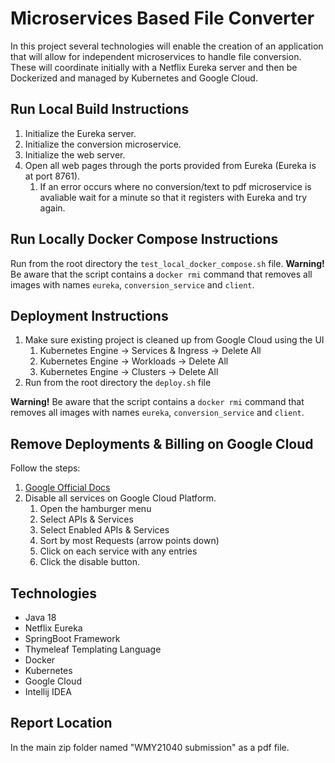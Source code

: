 # Microservices Based File Converter
In this project several technologies will enable the creation of an application that will allow for independent microservices to handle file conversion. These will coordinate initially with a Netflix Eureka server and then be Dockerized and managed by Kubernetes and Google Cloud.

## Run Local Build Instructions
1. Initialize the Eureka server.
2. Initialize the conversion microservice.
3. Initialize the web server. 
4. Open all web pages through the ports provided from Eureka (Eureka is at port 8761).
   1. If an error occurs where no conversion/text to pdf microservice is avaliable wait for a minute so that it registers with Eureka and try again.

## Run Locally Docker Compose Instructions
Run from the root directory the `test_local_docker_compose.sh` file.
**Warning!**
Be aware that the script contains a `docker rmi` command that removes all images with names `eureka`, `conversion_service` and `client`.

## Deployment Instructions
1. Make sure existing project is cleaned up from Google Cloud using the UI
   1. Kubernetes Engine -> Services & Ingress -> Delete All
   2. Kubernetes Engine -> Workloads -> Delete All
   3. Kubernetes Engine -> Clusters -> Delete All
2. Run from the root directory the `deploy.sh` file

**Warning!**
Be aware that the script contains a `docker rmi` command that removes all images with names `eureka`, `conversion_service` and `client`.

## Remove Deployments & Billing on Google Cloud
Follow the steps:
   1. [Google Official Docs](https://cloud.google.com/appengine/docs/standard/python3/building-app/cleaning-up)
   2. Disable all services on Google Cloud Platform.
      1. Open the hamburger menu
      2. Select APIs & Services
      3. Select Enabled APIs & Services
      4. Sort by most Requests (arrow points down)
      5. Click on each service with any entries
      6. Click the disable button.
## Technologies
- Java 18
- Netflix Eureka
- SpringBoot Framework
- Thymeleaf Templating Language
- Docker
- Kubernetes
- Google Cloud
- Intellij IDEA

## Report Location
In the main zip folder named "WMY21040 submission" as a pdf file.